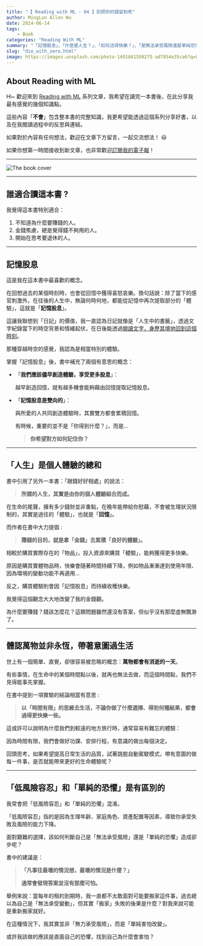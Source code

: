 ```yaml
---
title: "【 Reading with ML - 04 】別把你的錢留到死"
author: MingLun Allen Wu
date: 2024-06-14
tags: 
    - Book
categories: "Reading With ML"
summary: "「記憶股息」、「什麼是人生？」、「如何活得快樂？」、「是無法承受風險還是單純恐懼？」" 
slug: "die_with_zero.html"
image: https://images.unsplash.com/photo-1491841550275-ad7854e35ca6?q=80&w=3174&auto=format&fit=crop&ixlib=rb-4.0.3&ixid=M3wxMjA3fDB8MHxwaG90by1wYWdlfHx8fGVufDB8fHx8fA%3D%3D
---
```


## About Reading with ML

Hi~ 歡迎來到 [Reading with ML](https://minglunwu.com/categories/reading-with-ml/) 系列文章，我希望在讀完一本書後，在此分享我最有感覺的幾個知識點。

這些內容「**不會**」包含整本書的完整知識，我更希望能透過這個系列分享好書，以及在我閱讀過程中的反思與連結。

如果對於內容有任何想法，歡迎在文章下方留言，一起交流想法！ 😃

如果你想第一時間接收到新文章，也非常歡迎[訂閱我的電子報](https://minglunwu.substack.com/subscribe)！

---

![The book cover](https://minglunwu.com/images/20240614/book_cover.webp)

---

## 誰適合讀這本書 ?

我覺得這本書特別適合：

1. 不知道為什麼要賺錢的人。
2. 金錢焦慮，總是覺得錢不夠用的人。
3. 開始在思考要退休的人。

---

## 記憶股息

這是我在這本書中最喜歡的概念。

在回想過去的某個時刻時，也會從回憶中獲得喜怒哀樂。換句話說：除了當下的感官刺激外，在往後的人生中，無論何時何地，都能從記憶中再次提取部分的「體驗」，這就是「**記憶股息**」。

這讓我聯想到「日記」的價值，我一直認為日記就像是「人生中的書籤」，透過文字紀錄當下的時空背景和情緒起伏，在日後能透過[閱讀文字，身歷其境地回到這個時刻](https://medium.com/@minglun-wu/%E4%B8%80%E5%80%8B%E8%A7%80%E5%BF%B5-%E6%94%B9%E8%AE%8A%E4%BD%A0%E7%9A%84%E7%AD%86%E8%A8%98%E7%BF%92%E6%85%A3-b25e3a32f2f4)。

那種穿越時空的感覺，我認為是相當特別的體驗。

掌握「記憶股息」後，書中補充了兩個有意思的概念：

+ 「**我們應該儘早創造體驗，享受更多股息**」：

    越早創造回憶，就有越多機會能夠藉由回憶提取記憶股息。

+ 「**記憶股息是雙向的**」：

    與所愛的人共同創造體驗時，其實雙方都會累積回憶。

    有時候，重要的並不是「你得到什麼？」，而是...

    > **你希望對方如何記住你？**

---

## 「人生」是個人體驗的總和

書中引用了另外一本書：「跟錢好好相處」的說法：

> **所謂的人生，其實是由你的個人體驗組合而成。**

在生命的尾聲，擁有多少錢財並非重點，在晚年能帶給你慰藉，不會被生理狀況限制的，其實是過往的「體驗」，也就是「**回憶**」。

而作者在書中大力提倡 :

> **賺錢的目的，就是拿「金錢」去累積「良好的體驗」。**

相較於購買實際存在的「物品」，投入資源來購買「體驗」，能夠獲得更多快樂。

原因是購買實體物品時，快樂會隨著時間持續下降，例如物品漸漸達到使用年限、因為環境的變動功能不再適用...

反之，購買體驗則會因「記憶股息」而持續收穫快樂。

我覺得這個觀念大大地改變了我的金錢觀。

為什麼要賺錢？錢該怎麼花？這類問題雖然還沒有答案，但似乎沒有那麼虛無飄渺了。

---

## 體認萬物並非永恆，帶著意圖過生活

世上有一個簡單、直覺，卻很容易被忽略的概念：**萬物都會有消逝的一天**。

有些事情，在生命中的某個時間點以後，就再也無法去做，而這個時間點，我們不見得能事先掌握。

在書中提到一項實驗的結論相當有意思 :

> **以「時間有限」的思維去生活，不論你做了什麼選擇、得到何種結果，都會過得更快樂一些。**

這或許可以說明為什麼我們到較遠的地方旅行時，通常容易有難忘的體驗：

因為時間有限，我們會做好功課、安排行程，有意識的做出每個決定。

回頭思考，如果希望提高日常生活的品質，試著跳脫自動駕駛模式，帶有意圖的做每一件事，是否就能帶來更好的生命體驗呢？

---

## 「低風險容忍」和「單純的恐懼」是有區別的

我常會把「低風險容忍」和「單純的恐懼」混淆。

「低風險容忍」指的是因為生理年齡、家庭角色、資產配置等因素，導致你承受失敗及風險的能力下降。

面對艱難的選擇，該如何判斷自己是「無法承受風險」還是「單純的恐懼」造成卻步呢？

書中的建議是：

>**「凡事往最壞的情況想，最壞的情況是什麼？」**
>
> **通常會發現答案並沒有那麼可怕。**

舉例來說：當每年的租約到期時，我一直都不太敢面對可能要搬家這件事，過去總以為自己是「無法承受變動」，但其實「搬家」失敗的後果是什麼？對我來說可能是重新搬家就好。

在這種情況下，我其實並非「無力承受風險」，而是「單純害怕改變」。

或許我該做的應該是直面自己的恐懼，找到自己為什麼會害怕？
